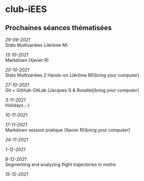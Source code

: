 # club-iEES
 
## Prochaines séances thématisées

*29-09-2021*  
Stats Multivariées (Jérôme M)

*13-10-2021*  
Markdown (Xavier R)

*20-10-2021*  
Stats Multivariées 2 Hands-on (Jérôme M)[bring your computer]

*27-10-2021*  
Git + GitHub-GitLab (Jacques G & Rosalie)[bring your computer]

*3-11-2021*   
Holidays ;-)


*10-11-2021*  


*17-11-2021*  
Markdown session pratique (Xavier R)[bring your computer]


*24-11-2021*  


*1-12-2021*   


*8-12-2021*  
Segmenting and analyzing flight trajectories in moths

*15-12-2021*  

